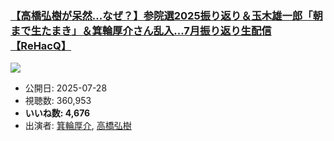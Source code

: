 ### [【高橋弘樹が呆然...なぜ？】参院選2025振り返り＆玉木雄一郎「朝まで生たまき」＆箕輪厚介さん乱入...7月振り返り生配信【ReHacQ】](https://www.youtube.com/watch?v=0NQgpVY8H7g)
[![](https://img.youtube.com/vi/0NQgpVY8H7g/sddefault.jpg)](https://www.youtube.com/watch?v=0NQgpVY8H7g)
-   公開日: 2025-07-28
-   視聴数: 360,953
-   **いいね数: 4,676**
-   出演者: [箕輪厚介](/rehacq_fan/people/箕輪厚介 "wikilink"), [高橋弘樹](/rehacq_fan/people/高橋弘樹 "wikilink")
